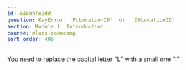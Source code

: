 ```yaml
---
id: 84805fe2dd
question: KeyError: 'PULocationID'  or  'DOLocationID'
section: Module 1: Introduction
course: mlops-zoomcamp
sort_order: 490
---
```


You need to replace the capital letter “L” with a small one “l”

